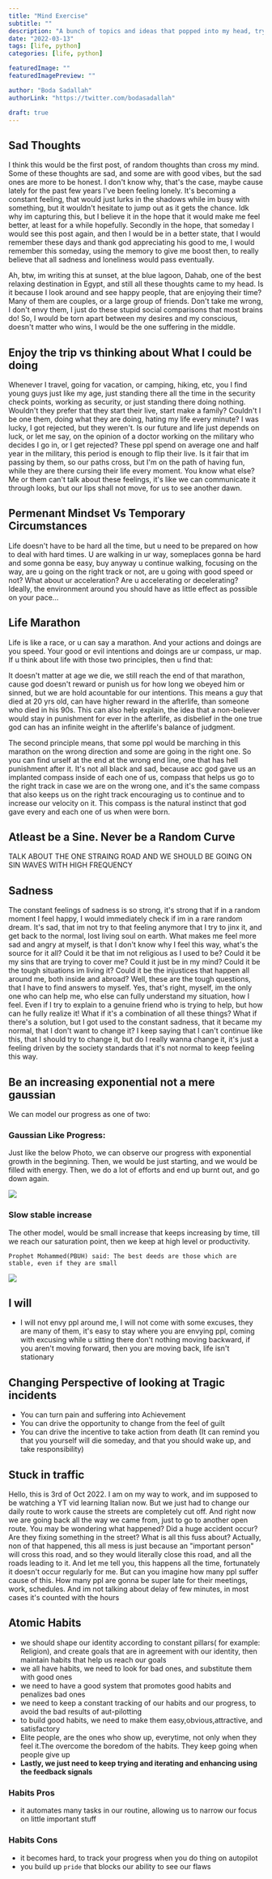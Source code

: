 ```yaml
---
title: "Mind Exercise"
subtitle: ""
description: "A bunch of topics and ideas that popped into my head, trying to understand life"
date: "2022-03-13"
tags: [life, python]
categories: [life, python]

featuredImage: ""
featuredImagePreview: ""

author: "Boda Sadallah"
authorLink: "https://twitter.com/bodasadallah"

draft: true
---
```


## Sad Thoughts

I think this would be the first post, of random thoughts than cross my mind. Some of these thoughts are sad, and some are with good vibes, but the sad ones are more to be honest. I don't know why, that's the case, maybe cause lately for the past few years I've been feeling lonely. It's becoming a constant feeling, that would just lurks in the shadows while im busy with something, but it wouldn't hesitate to jump out as it gets the chance. Idk why im capturing this, but I believe it in the hope that it would make me feel better, at least for a while hopefully. Secondly in the hope, that someday I would see this post again, and then I would be in a better state, that I would remember these days and thank god appreciating his good to me, I would remember this someday, using the memory to give me boost then, to really believe that all sadness and loneliness would pass eventually.

Ah, btw, im writing this at sunset, at the blue lagoon, Dahab, one of the best relaxing destination in Egypt, and still all these thoughts came to my head. Is it because I look around and see happy people, that are enjoying their time? Many of them are couples, or a large group of friends. Don't take me wrong, I don't envy them, I just do these stupid social comparisons that most brains do! So, I would be torn apart between my desires and my conscious, doesn't matter who wins, I would be the one suffering in the middle.

## Enjoy the trip vs thinking about What I could be doing

Whenever I travel, going for vacation, or camping, hiking, etc, you I find young guys just like my age, just standing there all the time in the security check points, working as security, or just standing there doing nothing. Wouldn't they prefer that they start their live, start make a family? Couldn't I be one them, doing what they are doing, hating my life every minute? I was lucky, I got rejected, but they weren't. Is our future and life just depends on luck, or let me say, on the opinion of a doctor working on the military who decides I go in, or I get rejected? These ppl spend on average one and half year in the military, this period is enough to flip their live. Is it fair that im passing by them, so our paths cross, but I'm on the path of having fun, while they are there cursing their life every moment. You know what else? Me or them can't talk about these feelings, it's like we can communicate it through looks, but our lips shall not move, for us to see another dawn.

## Permenant Mindset Vs Temporary Circumstances

Life doesn't have to be hard all the time, but u need to be prepared on how to deal with hard times. U are walking in ur way, someplaces gonna be hard and some gonna be easy, buy anyway u continue walking, focusing on the way, are u going on the right track or not, are u going with good speed or not? What about ur acceleration? Are u accelerating or decelerating? Ideally, the environment around you should have as little effect as possible on your pace…

## Life Marathon

Life is like a race, or u can say a marathon. And your actions and doings are you speed. Your good or evil intentions and doings are ur compass, ur map.
If u think about life with those two principles, then u find that:

It doesn't matter at age we die, we still reach the end of that marathon, cause god doesn't reward or punish us for how long we obeyed him or sinned, but we are hold acountable for our intentions. This means a guy that died at 20 yrs old, can have higher reward in the afterlife, than someone who died in his 90s.
This can also help explain, the idea that a non-believer would stay in punishment for ever in the afterlife, as disbelief in the one true god can has an infinite weight in the afterlife's balance of judgment.

The second principle means, that some ppl would be marching in this marathon on the wrong direction and some are going in the right one. So you can find urself at the end at the wrong end line, one that has hell punishment after it.
It's not all black and sad, because acc god gave us an implanted compass inside of each one of us, compass that helps us go to the right track in case we are on the wrong one, and it's the same compass that also keeps us on the right track encouraging us to continue and to increase our velocity on it. This compass is the natural instinct that god gave every and each one of us when were born.

## Atleast be a Sine. Never be a Random Curve

TALK ABOUT THE ONE STRAING ROAD AND WE SHOULD BE GOING ON SIN WAVES WITH HIGH FREQUENCY

## Sadness

The constant feelings of sadness is so strong, it's strong that if in a random moment I feel happy, I would immediately check if im in a rare random dream. It's sad, that im not try to that feeling anymore that I try to jinx it, and get back to the normal, lost living soul on earth. What makes me feel more sad and angry at myself, is that I don't know why I feel this way, what's the source for it all? Could it be that im not religious as I used to be? Could it be my sins that are trying to cover me? Could it just be in my mind? Could it be the tough situations im living it? Could it be the injustices that happen all around me, both inside and abroad? Well, these are the tough questions, that I have to find answers to myself. Yes, that's right, myself, im the only one who can help me, who else can fully understand my situation, how I feel. Even if I try to explain to a genuine friend who is trying to help, but how can he fully realize it! What if it's a combination of all these things? What if there's a solution, but I got used to the constant sadness, that it became my normal, that I don't want to change it? I keep saying that I can't continue like this, that I should try to change it, but do I really wanna change it, it's just a feeling driven by the society standards that it's not normal to keep feeling this way.

## Be an increasing exponential not a mere gaussian

We can model our progress as one of two:

### Gaussian Like Progress:

Just like the below Photo, we can observe our progress with exponential growth in the beginning. Then, we would be just starting, and we would be filled with energy. Then, we do a lot of efforts and end up burnt out, and go down again.

![](gaussian.jpeg)

### Slow stable increase

The other model, would be small increase that keeps increasing by time, till we reach our saturation point, then we keep at high level or productivity.

```
Prophet Mohammed(PBUH) said: The best deeds are those which are stable, even if they are small
```

![](increasing.jpeg)

## I will

- I will not envy ppl around me, I will not come with some excuses, they are many of them, it's easy to stay where you are envying ppl, coming with excusing while u sitting there don't nothing moving backward, if you aren't moving forward, then you are moving back, life isn't stationary

## Changing Perspective of looking at Tragic incidents

- You can turn pain and suffering into Achievement
- You can drive the opportunity to change from the feel of guilt
- You can drive the incentive to take action from death (It can remind you that you yourself will die someday, and that you should wake up, and take responsibility)

## Stuck in traffic

Hello, this is 3rd of Oct 2022. I am on my way to work, and im supposed to be watching a YT vid learning Italian now. But we just had to change our daily route to work cause the streets are completely cut off. And right now we are going back all the way we came from, just to go to another open route. You may be wondering what happened? Did a huge accident occur? Are they fixing something in the street? What is all this fuss about? Actually, non of that happened, this all mess is just because an "important person" will cross this road, and so they would literally close this road, and all the roads leading to it. And let me tell you, this happens all the time, fortunately it doesn't occur regularly for me. But can you imagine how many ppl suffer cause of this. How many ppl are gonna be super late for their meetings, work, schedules. And im not talking about delay of few minutes, in most cases it's counted with the hours

## Atomic Habits

- we should shape our identity according to constant pillars( for example: Religion), and create goals that are in agreement with our identity, then maintain habits that help us reach our goals
- we all have habits, we need to look for bad ones, and substitute them with good ones
- we need to have a good system that promotes good habits and penalizes bad ones
- we need to keep a constant tracking of our habits and our progress, to avoid the bad results of aut-pilotting
- to build good habits, we need to make them easy,obvious,attractive, and satisfactory
- Elite people, are the ones who show up, everytime, not only when they feel it.The overcome the boredom of the habits. They keep going when people give up
- **Lastly, we just need to keep trying and iterating and enhancing using the feedback signals**

### Habits Pros

- it automates many tasks in our routine, allowing us to narrow our focus on little important stuff

### Habits Cons

- it becomes hard, to track your progress when you do thing on autopilot
- you build up `pride` that blocks our ability to see our flaws
